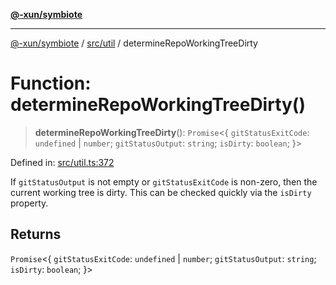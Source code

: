 [**@-xun/symbiote**](../../../README.md)

***

[@-xun/symbiote](../../../README.md) / [src/util](../README.md) / determineRepoWorkingTreeDirty

# Function: determineRepoWorkingTreeDirty()

> **determineRepoWorkingTreeDirty**(): `Promise`\<\{ `gitStatusExitCode`: `undefined` \| `number`; `gitStatusOutput`: `string`; `isDirty`: `boolean`; \}\>

Defined in: [src/util.ts:372](https://github.com/Xunnamius/symbiote/blob/62ec6fdd59d5511dd7b872237f3ff5bf7673e789/src/util.ts#L372)

If `gitStatusOutput` is not empty or `gitStatusExitCode` is non-zero, then
the current working tree is dirty. This can be checked quickly via the
`isDirty` property.

## Returns

`Promise`\<\{ `gitStatusExitCode`: `undefined` \| `number`; `gitStatusOutput`: `string`; `isDirty`: `boolean`; \}\>
